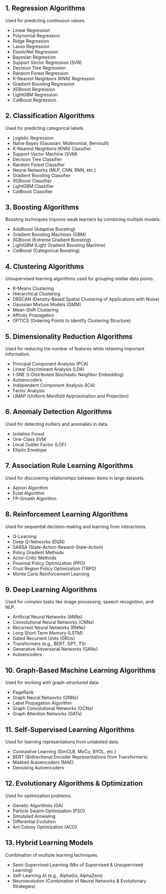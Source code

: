 ## 1. Regression Algorithms
Used for predicting continuous values.
  - Linear Regression
  - Polynomial Regression
  - Ridge Regression
  - Lasso Regression
  - ElasticNet Regression
  - Bayesian Regression
  - Support Vector Regression (SVR)
  - Decision Tree Regression
  - Random Forest Regression
  - K-Nearest Neighbors (KNN) Regression
  - Gradient Boosting Regression
  - XGBoost Regression
  - LightGBM Regression
  - CatBoost Regression

## 2. Classification Algorithms
Used for predicting categorical labels.
  - Logistic Regression
  - Naïve Bayes (Gaussian, Multinomial, Bernoulli)
  - K-Nearest Neighbors (KNN) Classifier
  - Support Vector Machine (SVM)
  - Decision Tree Classifier
  - Random Forest Classifier
  - Neural Networks (MLP, CNN, RNN, etc.)
  - Gradient Boosting Classifier
  - XGBoost Classifier
  - LightGBM Classifier
  - CatBoost Classifier

## 3. Boosting Algorithms
Boosting techniques improve weak learners by combining multiple models.
  - AdaBoost (Adaptive Boosting)
  - Gradient Boosting Machines (GBM)
  - XGBoost (Extreme Gradient Boosting)
  - LightGBM (Light Gradient Boosting Machine)
  - CatBoost (Categorical Boosting)

## 4. Clustering Algorithms
Unsupervised learning algorithms used for grouping similar data points.
  - K-Means Clustering
  - Hierarchical Clustering
  - DBSCAN (Density-Based Spatial Clustering of Applications with Noise)
  - Gaussian Mixture Models (GMM)
  - Mean-Shift Clustering
  - Affinity Propagation
  - OPTICS (Ordering Points to Identify Clustering Structure)

## 5. Dimensionality Reduction Algorithms
Used for reducing the number of features while retaining important information.
  - Principal Component Analysis (PCA)
  - Linear Discriminant Analysis (LDA)
  - t-SNE (t-Distributed Stochastic Neighbor Embedding)
  - Autoencoders
  - Independent Component Analysis (ICA)
  - Factor Analysis
  - UMAP (Uniform Manifold Approximation and Projection)

## 6. Anomaly Detection Algorithms
Used for detecting outliers and anomalies in data.
  - Isolation Forest
  - One-Class SVM
  - Local Outlier Factor (LOF)
  - Elliptic Envelope

## 7. Association Rule Learning Algorithms
Used for discovering relationships between items in large datasets.
  - Apriori Algorithm
  - Eclat Algorithm
  - FP-Growth Algorithm

## 8. Reinforcement Learning Algorithms
Used for sequential decision-making and learning from interactions.
  - Q-Learning
  - Deep Q-Networks (DQN)
  - SARSA (State-Action-Reward-State-Action)
  - Policy Gradient Methods
  - Actor-Critic Methods
  - Proximal Policy Optimization (PPO)
  - Trust Region Policy Optimization (TRPO)
  - Monte Carlo Reinforcement Learning

## 9. Deep Learning Algorithms
Used for complex tasks like image processing, speech recognition, and NLP.
  - Artificial Neural Networks (ANNs)
  - Convolutional Neural Networks (CNNs)
  - Recurrent Neural Networks (RNNs)
  - Long Short-Term Memory (LSTM)
  - Gated Recurrent Units (GRUs)
  - Transformers (e.g., BERT, GPT, T5)
  - Generative Adversarial Networks (GANs)
  - Autoencoders

## 10. Graph-Based Machine Learning Algorithms
Used for working with graph-structured data.
  - PageRank
  - Graph Neural Networks (GNNs)
  - Label Propagation Algorithm
  - Graph Convolutional Networks (GCNs)
  - Graph Attention Networks (GATs)

## 11. Self-Supervised Learning Algorithms
Used for learning representations from unlabeled data.
  - Contrastive Learning (SimCLR, MoCo, BYOL, etc.)
  - BERT (Bidirectional Encoder Representations from Transformers)
  - Masked Autoencoders (MAE)
  - Denoising Autoencoders


## 12. Evolutionary Algorithms & Optimization
Used for optimization problems.
  - Genetic Algorithms (GA)
  - Particle Swarm Optimization (PSO)
  - Simulated Annealing
  - Differential Evolution
  - Ant Colony Optimization (ACO)


## 13. Hybrid Learning Models
Combination of multiple learning techniques.
  - Semi-Supervised Learning (Mix of Supervised & Unsupervised Learning)
  - Self-Learning AI (e.g., AlphaGo, AlphaZero)
  - Neuroevolution (Combination of Neural Networks & Evolutionary Strategies)
